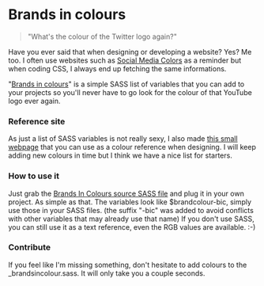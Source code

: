 # Brands in colours

> "What's the colour of the Twitter logo again?"

Have you ever said that when designing or developing a website? Yes? Me too. I often use websites such as [Social Media Colors](http://redpik.github.io/social-media-colors/) as a reminder but when coding CSS, I always end up fetching the same informations.

"[Brands in colours](#)" is a simple SASS list of variables that you can add to your projects so you'll never have to go look for the colour of that YouTube logo ever again.

### Reference site
As just a list of SASS variables is not really sexy, I also made [this small webpage](#) that you can use as a colour reference when designing. I will keep adding new colours in time but I think we have a nice list for starters.

### How to use it
Just grab the [Brands In Colours source SASS file](#) and plug it in your own project. As simple as that. The variables look like $brandcolour-bic, simply use those in your SASS files. (the suffix "-bic" was added to avoid conflicts with other variables that may already use that name)
If you don't use SASS, you can still use it as a text reference, even the RGB values are available. :-)

### Contribute
If you feel like I'm missing something, don't hesitate to add colours to the _brandsincolour.sass. It will only take you a couple seconds.